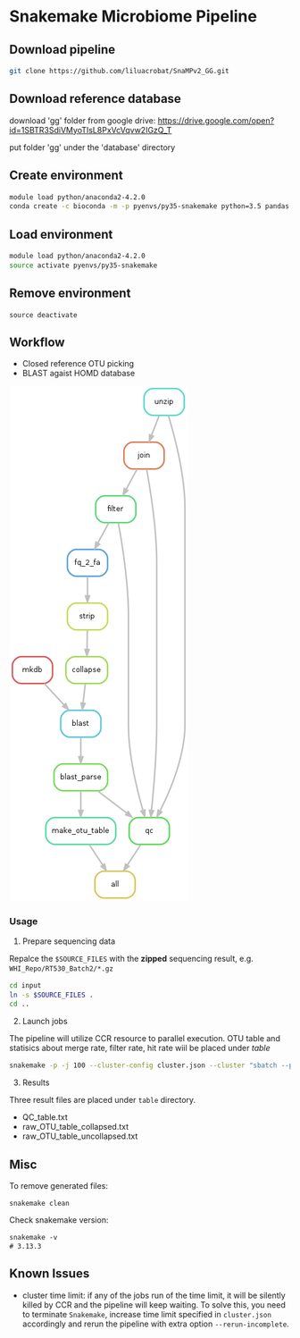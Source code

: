 # Snakemake Microbiome Pipeline

## Download pipeline
```bash
git clone https://github.com/liluacrobat/SnaMPv2_GG.git
```

## Download reference database

download 'gg' folder from google drive:
https://drive.google.com/open?id=1SBTR3SdiVMyoTIsL8PxVcVqvw2IGzQ_T

put folder 'gg' under the 'database' directory

## Create environment

```bash
module load python/anaconda2-4.2.0
conda create -c bioconda -m -p pyenvs/py35-snakemake python=3.5 pandas snakemake
```

## Load environment

```bash
module load python/anaconda2-4.2.0
source activate pyenvs/py35-snakemake
```

## Remove environment

```
source deactivate
```

## Workflow

  * Closed reference OTU picking
  * BLAST agaist HOMD database

![workflow_0](./misc/dag.png)

### Usage

1. Prepare sequencing data

  Repalce the `$SOURCE_FILES` with the __zipped__ sequencing result, e.g. `WHI_Repo/RT530_Batch2/*.gz`

  ```bash
  cd input
  ln -s $SOURCE_FILES .
  cd ..
  ```

2. Launch jobs

  The pipeline will utilize CCR resource to parallel execution.
  OTU table and statisics about merge rate, filter rate, hit rate wiil be placed under _table_

  ```bash
  snakemake -p -j 100 --cluster-config cluster.json --cluster "sbatch --partition {cluster.partition} --time {cluster.time} --nodes {cluster.nodes} --ntasks-per-node {cluster.ntasks-per-node}" --latency-wait 60
  ```

3. Results

 Three result files are placed under `table` directory.
 
 * QC_table.txt  
 * raw_OTU_table_collapsed.txt  
 * raw_OTU_table_uncollapsed.txt
 

## Misc

  To remove generated files:
  ```
  snakemake clean
  ```

  Check snakemake version:
  ```
  snakemake -v
  # 3.13.3
  ```

## Known Issues

* cluster time limit: if any of the jobs run of the time limit, it will be silently killed by CCR and the pipeline will keep waiting. To solve this, you need to terminate `Snakemake`, increase time limit specified in `cluster.json` accordingly and rerun the pipeline with extra option `--rerun-incomplete`.
